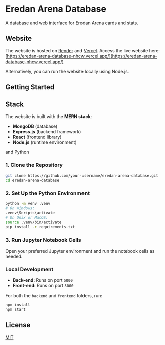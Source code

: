# Eredan Arena Database

A database and web interface for Eredan Arena cards and stats.

## Website

The website is hosted on [Render](https://render.com/) and [Vercel](https://vercel.com/).
Access the live website here:
[https://eredan-arena-database-nhcw.vercel.app/](https://eredan-arena-database-nhcw.vercel.app/)

Alternatively, you can run the website locally using Node.js.

## Getting Started

## Stack

The website is built with the **MERN stack**:

- **MongoDB** (database)
- **Express.js** (backend framework)
- **React** (frontend library)
- **Node.js** (runtime environment)

and Python

### 1. Clone the Repository

```sh
git clone https://github.com/your-username/eredan-arena-database.git
cd eredan-arena-database
```

### 2. Set Up the Python Environment

```sh
python -m venv .venv
# On Windows:
.venv\Scripts\activate
# On Unix or MacOS:
source .venv/bin/activate
pip install -r requirements.txt
```

### 3. Run Jupyter Notebook Cells

Open your preferred Jupyter environment and run the notebook cells as needed.

### Local Development

- **Back-end:** Runs on port `5000`
- **Front-end:** Runs on port `3000`

For both the `backend` and `frontend` folders, run:

```sh
npm install
npm start
```

## License

[MIT](LICENSE)
